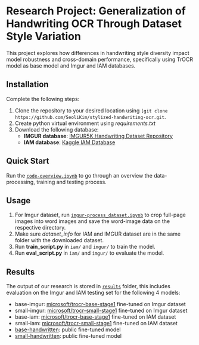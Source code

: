 # Research Project: Generalization of Handwriting OCR Through Dataset Style Variation

This project explores how differences in handwriting style diversity impact model robustness and cross-domain performance, specifically using TrOCR model as base model and Imgur and IAM databases. 

## Installation
Complete the following steps:
1. Clone the repository to your desired location using ```[git clone https://github.com/SeoliKim/stylized-handwriting-ocr.git```.
2. Create python virtual environment using *requirements.txt*
3. Download the following database:
   - **IMGUR database**: [IMGUR5K Handwriting Dataset Repository](https://github.com/facebookresearch/IMGUR5K-Handwriting-Dataset)
   - **IAM database**: [Kaggle IAM Database](https://www.kaggle.com/datasets/nibinv23/iam-handwriting-word-database)

## Quick Start
Run the [`code-overview.ipynb`](code-overview.ipynb) to go through an overview the data-processing, training and testing process. 


## Usage
1.  For Imgur dataset, run [`imgur-process_dataset.ipynb`](/imgur/dataset/process_dataset.ipynb) to crop full-page images into word images and save the word-image data on the respective directory.
2.  Make sure  *dataset_info* for IAM and IMGUR dataset are in the same folder with the downloaded dataset.
3.  Run **train_script.py** in `iam/` and `imgur/` to train the model.
4.  Run **eval_script.py** in `iam/` and `imgur/` to evaluate the model.

## Results
The output of our research is stored in [`results`](/results) folder, this includes evaluation on the Imgur and IAM testing set for the following 4 models:
- base-imgur: [microsoft/trocr-base-stage1](https://huggingface.co/microsoft/trocr-base-stage1) fine-tuned on Imgur dataset
- small-imgur: [microsoft/trocr-small-stage1](https://huggingface.co/microsoft/trocr-small-stage1) fine-tuned on Imgur dataset
- base-iam: [microsoft/trocr-base-stage1](https://huggingface.co/microsoft/trocr-base-stage1) fine-tuned on IAM dataset
- small-iam: [microsoft/trocr-small-stage1](https://huggingface.co/microsoft/trocr-small-stage1) fine-tuned on IAM dataset
- [base-handwritten](https://huggingface.co/microsoft/trocr-base-handwritten): public fine-tuned model
- [small-handwritten](https://huggingface.co/microsoft/trocr-small-handwritten): public fine-tuned model


